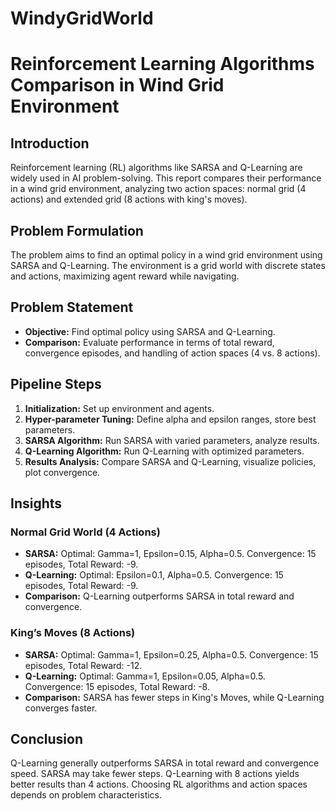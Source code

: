# WindyGridWorld

# Reinforcement Learning Algorithms Comparison in Wind Grid Environment

## Introduction
Reinforcement learning (RL) algorithms like SARSA and Q-Learning are widely used in AI problem-solving. This report compares their performance in a wind grid environment, analyzing two action spaces: normal grid (4 actions) and extended grid (8 actions with king's moves).

## Problem Formulation
The problem aims to find an optimal policy in a wind grid environment using SARSA and Q-Learning. The environment is a grid world with discrete states and actions, maximizing agent reward while navigating.

## Problem Statement
- **Objective:** Find optimal policy using SARSA and Q-Learning.
- **Comparison:** Evaluate performance in terms of total reward, convergence episodes, and handling of action spaces (4 vs. 8 actions).

## Pipeline Steps
1. **Initialization:** Set up environment and agents.
2. **Hyper-parameter Tuning:** Define alpha and epsilon ranges, store best parameters.
3. **SARSA Algorithm:** Run SARSA with varied parameters, analyze results.
4. **Q-Learning Algorithm:** Run Q-Learning with optimized parameters.
5. **Results Analysis:** Compare SARSA and Q-Learning, visualize policies, plot convergence.

## Insights
### Normal Grid World (4 Actions)
- **SARSA:** Optimal: Gamma=1, Epsilon=0.15, Alpha=0.5. Convergence: 15 episodes, Total Reward: -9.
- **Q-Learning:** Optimal: Epsilon=0.1, Alpha=0.5. Convergence: 15 episodes, Total Reward: -9.
- **Comparison:** Q-Learning outperforms SARSA in total reward and convergence.

### King’s Moves (8 Actions)
- **SARSA:** Optimal: Gamma=1, Epsilon=0.25, Alpha=0.5. Convergence: 15 episodes, Total Reward: -12.
- **Q-Learning:** Optimal: Gamma=1, Epsilon=0.05, Alpha=0.5. Convergence: 15 episodes, Total Reward: -8.
- **Comparison:** SARSA has fewer steps in King's Moves, while Q-Learning converges faster.

## Conclusion
Q-Learning generally outperforms SARSA in total reward and convergence speed. SARSA may take fewer steps. Q-Learning with 8 actions yields better results than 4 actions. Choosing RL algorithms and action spaces depends on problem characteristics.

